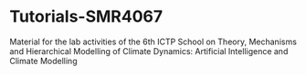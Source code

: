# Tutorials-SMR4067
Material for the lab activities of the 6th ICTP School on Theory, Mechanisms and Hierarchical Modelling of Climate Dynamics: Artificial Intelligence and Climate Modelling
